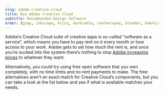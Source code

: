 ```yaml
---
slug: adobe-creative-cloud
title: Bye Adobe Creative Cloud
subtitle: Recommended Design Software
order: [gimp, inkscape, krita, darktable, rawtherapee, blender, kdenlive, shotcut, flowblade, scribus]
---
```


Adobe’s Creative Cloud suite of creative apps is so-called “software as a service”, which means you have to pay rent on it every month or lose access to your work. Adobe gets to set how much the rent is, and once you’re sucked into the system there’s nothing to stop [Adobe increasing prices][adobe-prices] to whatever they want.

Alternatively, you could try using free open software that you own completely, with no time limits and no rent payments to make. The free alternatives aren’t an exact match for Creative Cloud’s components, but you can take a look at the list below and see if what is available matches your needs.

[adobe-prices]: https://www.gizmodo.com.au/2017/05/creative-cloud-keeps-getting-more-expensive-in-australia/